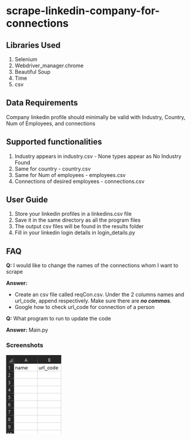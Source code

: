 # scrape-linkedin-company-for-connections

## Libraries Used
1. Selenium 
2. Webdriver_manager.chrome
3. Beautiful Soup
4. Time
5. csv


## Data Requirements
Company linkedin profile should minimally be valid with Industry, Country, Num of Employees, and connections


## Supported functionalities
1. Industry appears in industry.csv - None types appear as No Industry Found
2. Same for country - country.csv
3. Same for Num of employees - employees.csv
4. Connections of desired employees - connections.csv


## User Guide
1. Store your linkedin profiles in a linkedins.csv file
2. Save it in the same directory as all the program files
3. The output csv files will be found in the results folder
4. Fill in your linkedin login details in login_details.py

## FAQ
**Q:** I would like to change the names of the connections whom I want to scrape


**Answer:** 
- Create an csv file called reqCon.csv. Under the 2 columns names and url_code, append respectively. Make sure there are **_no commas_**.
- Google how to check url_code for connection of a person


**Q:** What program to run to update the code


**Answer:**   Main.py




### Screenshots
<img src='screenshots/reqconexample.png' >
